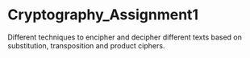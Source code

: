 # Cryptography_Assignment1
Different techniques to encipher and decipher different texts based on substitution, transposition and product ciphers.
